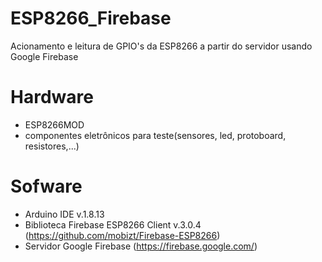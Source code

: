 # ESP8266_Firebase
Acionamento e leitura de GPIO's da ESP8266 a partir do servidor usando Google Firebase

# Hardware
* ESP8266MOD
* componentes eletrônicos para teste(sensores, led, protoboard, resistores,...)

# Sofware
* Arduino IDE v.1.8.13
* Biblioteca Firebase ESP8266 Client v.3.0.4 (https://github.com/mobizt/Firebase-ESP8266)
* Servidor Google Firebase (https://firebase.google.com/) 
